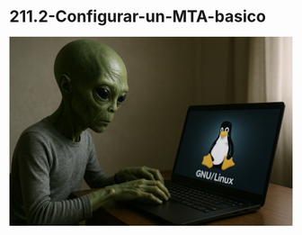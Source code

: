 # 211.2-Configurar-un-MTA-basico
![LPI Logo](../../../../wallpaper/et_linux.png "Buscando al viejo hombre ")
